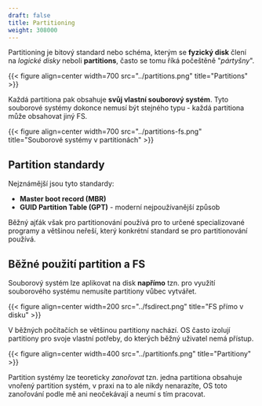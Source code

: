 ```yaml
---
draft: false
title: Partitioning
weight: 308000
---
```


Partitioning je bitový standard nebo schéma, kterým se **fyzický disk** člení na *logické disky* neboli **partitions**, často se tomu říká počeštěně "*pártyšny*".

{{< figure align=center width=700 src="../partitions.png" title="Partitions" >}}

Každá partitiona pak obsahuje **svůj vlastní souborový systém**. Tyto souborové systémy dokonce nemusí být stejného typu - každá partitiona může obsahovat jiný FS.

{{< figure align=center width=700 src="../partitions-fs.png" title="Souborové systémy v partitionách" >}}

## Partition standardy

Nejznámější jsou tyto standardy:

- **Master boot record (MBR)**
- **GUID Partition Table (GPT)** - moderní nejpoužívanější způsob

Běžný ajťák však pro partitionování používá pro to určené specializované programy a většinou neřeší, který konkrétní standard se pro partitionování používá.

## Běžné použití partition a FS

Souborový systém lze aplikovat na disk **napřímo** tzn. pro využití souborového systému nemusíte partitiony vůbec vytvářet.

{{< figure align=center width=200 src="../fsdirect.png" title="FS přímo v disku" >}}

V běžných počítačích se většinou partitiony nachází. OS často izolují partitiony pro svoje vlastní potřeby, do kterých běžný uživatel nemá přístup.

{{< figure align=center width=400 src="../partitionfs.png" title="Partitiony" >}}

Partition systémy lze teoreticky *zanořovat* tzn. jedna partitiona obsahuje vnořený partition systém, v praxi na to ale nikdy nenarazíte, OS toto zanořování podle mě ani neočekávají a neumí s tím pracovat.